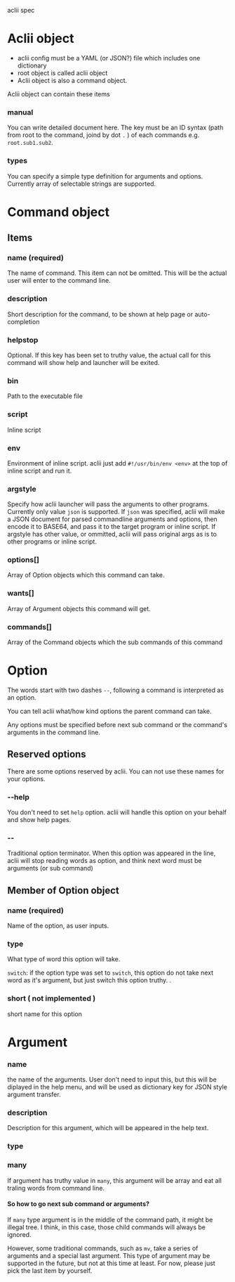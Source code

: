 
aclii spec

# Aclii object

- aclii config must be a YAML (or JSON?) file which includes one dictionary
- root object is called aclii object
- Aclii object is also a command object.

Aclii object can contain these items

### manual

You can write detailed document here. The key must be an ID syntax (path from root to the command, joind by dot `.` ) of each commands e.g. `root.sub1.sub2`.

### types

You can specify a simple type definition for arguments and options. Currently array of selectable strings are supported.

# Command object


## Items

### name (required)

The name of command. This item can not be omitted. This will be the actual user will enter to the command line.

### description

Short description for the command, to be shown at help page or auto-completion

### helpstop

Optional. If this key has been set to truthy value, the actual call for this command will show help and launcher will be exited.

### bin

Path to the executable file


### script

Inline script

### env

Environment of inline script. aclii just add `#!/usr/bin/env <env>` at the top of inline script and run it.

### argstyle

Specify how aclii launcher will pass the arguments to other programs.
Currently only value `json` is supported. If `json` was specified, aclii will make a JSON document for parsed commandline arguments and options, then encode it to BASE64, and pass it to the target program or inline script.
If argstyle has other value, or ommitted, aclii will pass original args as is to other programs or inline script.


### options[]

Array of Option objects which this command can take.

### wants[]

Array of Argument objects this command will get.

### commands[]

Array of the Command objects which the sub commands of this command


# Option

The words start with two dashes `--`, following a command is interpreted as an option.

You can tell aclii what/how kind options the parent command can take.

Any options must be specified before next sub command or the command's arguments in the command line.

## Reserved options

There are some options reserved by aclii. You can not use these names for your options.

### --help

You don't need to set `help` option. aclii will handle this option on your behalf and show help pages.

### --

Traditional option terminator. When this option was appeared in the line, aclii will stop reading words as option, and think next word must be arguments (or sub command)


## Member of Option object

### name (required)

Name of the option, as user inputs.

### type
 What type of word this option will take.

 `switch`: if the option type was set to `switch`, this option do not take next word as it's argument, but just switch this option truthy.
 .
### short ( not implemented )

short name for this option



# Argument

### name

the name of the arguments. User don't need to input this, but this will be diplayed in the help menu, and will be used as dictionary key for JSON style argument transfer.

### description

Description for this argument, which will be appeared in the help text.

### type


### many

If argument has truthy value in `many`, this argument will be array and eat all traling words from command line.

#### So how to go next sub command or arguments?

If `many` type argument is in the middle of the command path, it might be illegal tree. I think, in this case, those child commands will always be ignored.

However, some traditional commands, such as `mv`, take a series of arguments and a special last argument.
This type of argument may be supported in the future, but not at this time at least. For now, please just pick the last item by yourself.
